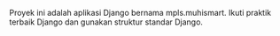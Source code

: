 <!-- Use this file to provide workspace-specific custom instructions to Copilot. For more details, visit https://code.visualstudio.com/docs/copilot/copilot-customization#_use-a-githubcopilotinstructionsmd-file -->

Proyek ini adalah aplikasi Django bernama mpls.muhismart. Ikuti praktik terbaik Django dan gunakan struktur standar Django.
